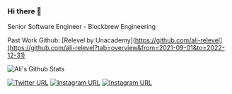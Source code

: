 ### Hi there  👋    

Senior Software Engineer - Blockbrew Engineering

Past Work Github: [Relevel by Unacademy](https://github.com/ali-relevel](https://github.com/ali-relevel?tab=overview&from=2021-09-01&to=2022-12-31)

<!-- [![GitHub Streak](https://github-readme-streak-stats.herokuapp.com/?user=aliarslanansari)](#) -->

![Ali's Github Stats](https://github-readme-stats.vercel.app/api?username=aliarslanansari&show_icons=true)

<!-- [![Ashutosh's github activity graph](https://github-readme-activity-graph.cyclic.app/graph?username=aliarslanansari&bg_color=d1e0ff&color=000766&line=5977a6&point=001194&area=true&hide_border=true)](https://github.com/ashutosh00710/github-readme-activity-graph) -->

[![Twitter URL](https://img.shields.io/badge/Twitter-1DA1F2?style=for-the-badge&logo=twitter&logoColor=white)](https://twitter.com/aliarslanansari)  [![Instagram URL](https://img.shields.io/badge/Instagram-E4405F?style=for-the-badge&logo=instagram&logoColor=white)](https://instagram.com/aliarslanansari)  <a href="https://www.linkedin.com/in/aliarsalanansari/" target="_blank">![Instagram URL](https://img.shields.io/badge/LinkedIn-0077B5?style=for-the-badge&logo=linkedin&logoColor=white)</a>
<!--
**aliarslanansari/aliarslanansari** is a ✨ _special_ ✨ repository because its `README.md` (this file) appears on your GitHub profile.

Here are some ideas to get you started:

- 🔭 I’m currently working on ...
- 🌱 I’m currently learning ...
- 👯 I’m looking to collaborate on ...
- 🤔 I’m looking for help with ...
- 💬 Ask me about ...
- 📫 How to reach me: ...
- 😄 Pronouns: ...
- ⚡ Fun fact: ...
-->
